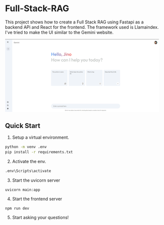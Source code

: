 # Full-Stack-RAG

This project shows how to create a Full Stack RAG using Fastapi as a backend APi and React for the frontend. The framework used is Llamaindex.
I've tried to make the UI similar to the Gemini website.

![UI](artifacts/ui.png)

## Quick Start

1. Setup a virtual environment.

```bash
python -m venv .env
pip install -r requirements.txt
```

2. Activate the env.

```bash
.env\Scripts\activate
```

3. Start the uvicorn server

```
uvicorn main:app
```

4. Start the frontend server

```
npm run dev
```

5. Start asking your questions!
